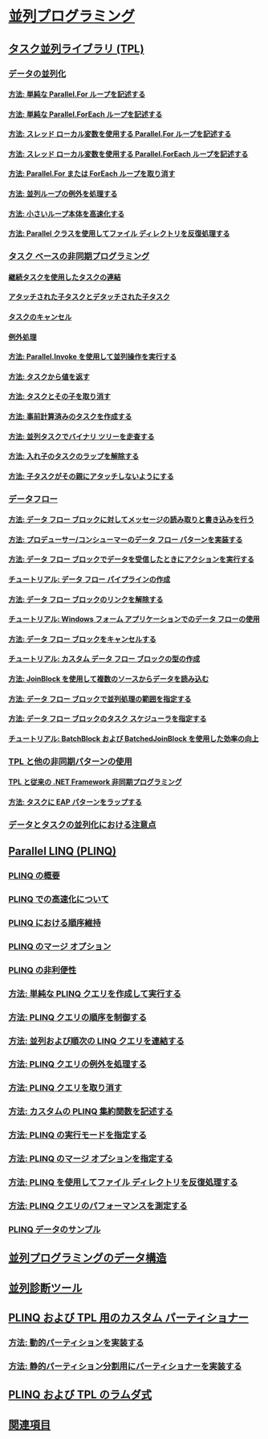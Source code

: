 # [並列プログラミング](index.md)
## [タスク並列ライブラリ (TPL)](task-parallel-library-tpl.md)
### [データの並列化](data-parallelism-task-parallel-library.md)
#### [方法: 単純な Parallel.For ループを記述する](how-to-write-a-simple-parallel-for-loop.md)
#### [方法: 単純な Parallel.ForEach ループを記述する](how-to-write-a-simple-parallel-foreach-loop.md)
#### [方法: スレッド ローカル変数を使用する Parallel.For ループを記述する](how-to-write-a-parallel-for-loop-with-thread-local-variables.md)
#### [方法: スレッド ローカル変数を使用する Parallel.ForEach ループを記述する](how-to-write-a-parallel-foreach-loop-with-thread-local-variables.md)
#### [方法: Parallel.For または ForEach ループを取り消す](how-to-cancel-a-parallel-for-or-foreach-loop.md)
#### [方法: 並列ループの例外を処理する](how-to-handle-exceptions-in-parallel-loops.md)
#### [方法: 小さいループ本体を高速化する](how-to-speed-up-small-loop-bodies.md)
#### [方法: Parallel クラスを使用してファイル ディレクトリを反復処理する](how-to-iterate-file-directories-with-the-parallel-class.md)
### [タスク ベースの非同期プログラミング](task-based-asynchronous-programming.md)
#### [継続タスクを使用したタスクの連結](chaining-tasks-by-using-continuation-tasks.md)
#### [アタッチされた子タスクとデタッチされた子タスク](attached-and-detached-child-tasks.md)
#### [タスクのキャンセル](task-cancellation.md)
#### [例外処理](exception-handling-task-parallel-library.md)
#### [方法: Parallel.Invoke を使用して並列操作を実行する](how-to-use-parallel-invoke-to-execute-parallel-operations.md)
#### [方法: タスクから値を返す](how-to-return-a-value-from-a-task.md)
#### [方法: タスクとその子を取り消す](how-to-cancel-a-task-and-its-children.md)
#### [方法: 事前計算済みのタスクを作成する](how-to-create-pre-computed-tasks.md)
#### [方法: 並列タスクでバイナリ ツリーを走査する](how-to-traverse-a-binary-tree-with-parallel-tasks.md)
#### [方法: 入れ子のタスクのラップを解除する](how-to-unwrap-a-nested-task.md)
#### [方法: 子タスクがその親にアタッチしないようにする](how-to-prevent-a-child-task-from-attaching-to-its-parent.md)
### [データフロー](dataflow-task-parallel-library.md)
#### [方法: データ フロー ブロックに対してメッセージの読み取りと書き込みを行う](how-to-write-messages-to-and-read-messages-from-a-dataflow-block.md)
#### [方法: プロデューサー/コンシューマーのデータ フロー パターンを実装する](how-to-implement-a-producer-consumer-dataflow-pattern.md)
#### [方法: データ フロー ブロックでデータを受信したときにアクションを実行する](how-to-perform-action-when-a-dataflow-block-receives-data.md)
#### [チュートリアル: データ フロー パイプラインの作成](walkthrough-creating-a-dataflow-pipeline.md)
#### [方法: データ フロー ブロックのリンクを解除する](how-to-unlink-dataflow-blocks.md)
#### [チュートリアル: Windows フォーム アプリケーションでのデータ フローの使用](walkthrough-using-dataflow-in-a-windows-forms-application.md)
#### [方法: データ フロー ブロックをキャンセルする](how-to-cancel-a-dataflow-block.md)
#### [チュートリアル: カスタム データ フロー ブロックの型の作成](walkthrough-creating-a-custom-dataflow-block-type.md)
#### [方法: JoinBlock を使用して複数のソースからデータを読み込む](how-to-use-joinblock-to-read-data-from-multiple-sources.md)
#### [方法: データ フロー ブロックで並列処理の範囲を指定する](how-to-specify-the-degree-of-parallelism-in-a-dataflow-block.md)
#### [方法: データ フロー ブロックのタスク スケジューラを指定する](how-to-specify-a-task-scheduler-in-a-dataflow-block.md)
#### [チュートリアル: BatchBlock および BatchedJoinBlock を使用した効率の向上](walkthrough-using-batchblock-and-batchedjoinblock-to-improve-efficiency.md)
### [TPL と他の非同期パターンの使用](using-tpl-with-other-asynchronous-patterns.md)
#### [TPL と従来の .NET Framework 非同期プログラミング](tpl-and-traditional-async-programming.md)
#### [方法: タスクに EAP パターンをラップする](how-to-wrap-eap-patterns-in-a-task.md)
### [データとタスクの並列化における注意点](potential-pitfalls-in-data-and-task-parallelism.md)
## [Parallel LINQ (PLINQ)](parallel-linq-plinq.md)
### [PLINQ の概要](introduction-to-plinq.md)
### [PLINQ での高速化について](understanding-speedup-in-plinq.md)
### [PLINQ における順序維持](order-preservation-in-plinq.md)
### [PLINQ のマージ オプション](merge-options-in-plinq.md)
### [PLINQ の非利便性](potential-pitfalls-with-plinq.md)
### [方法: 単純な PLINQ クエリを作成して実行する](how-to-create-and-execute-a-simple-plinq-query.md)
### [方法: PLINQ クエリの順序を制御する](how-to-control-ordering-in-a-plinq-query.md)
### [方法: 並列および順次の LINQ クエリを連結する](how-to-combine-parallel-and-sequential-linq-queries.md)
### [方法: PLINQ クエリの例外を処理する](how-to-handle-exceptions-in-a-plinq-query.md)
### [方法: PLINQ クエリを取り消す](how-to-cancel-a-plinq-query.md)
### [方法: カスタムの PLINQ 集約関数を記述する](how-to-write-a-custom-plinq-aggregate-function.md)
### [方法: PLINQ の実行モードを指定する](how-to-specify-the-execution-mode-in-plinq.md)
### [方法: PLINQ のマージ オプションを指定する](how-to-specify-merge-options-in-plinq.md)
### [方法: PLINQ を使用してファイル ディレクトリを反復処理する](how-to-iterate-file-directories-with-plinq.md)
### [方法: PLINQ クエリのパフォーマンスを測定する](how-to-measure-plinq-query-performance.md)
### [PLINQ データのサンプル](plinq-data-sample.md)
## [並列プログラミングのデータ構造](data-structures-for-parallel-programming.md)
## [並列診断ツール](parallel-diagnostic-tools.md)
## [PLINQ および TPL 用のカスタム パーティショナー](custom-partitioners-for-plinq-and-tpl.md)
### [方法: 動的パーティションを実装する](how-to-implement-dynamic-partitions.md)
### [方法: 静的パーティション分割用にパーティショナーを実装する](how-to-implement-a-partitioner-for-static-partitioning.md)
## [PLINQ および TPL のラムダ式](lambda-expressions-in-plinq-and-tpl.md)
## [関連項目](for-further-reading-parallel-programming.md)
